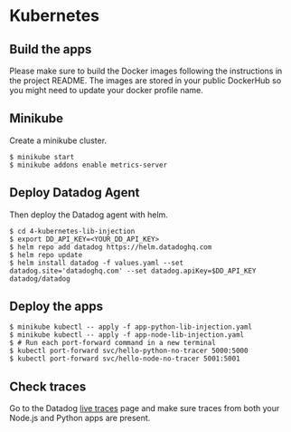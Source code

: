 # Kubernetes

## Build the apps

Please make sure to build the Docker images following the instructions in the project README. The images are stored in your public DockerHub so you might need to update your docker profile name.

## Minikube

Create a minikube cluster.
```shell
$ minikube start
$ minikube addons enable metrics-server
```

## Deploy Datadog Agent

Then deploy the Datadog agent with helm.
```shell
$ cd 4-kubernetes-lib-injection
$ export DD_API_KEY=<YOUR_DD_API_KEY>
$ helm repo add datadog https://helm.datadoghq.com
$ helm repo update
$ helm install datadog -f values.yaml --set datadog.site='datadoghq.com' --set datadog.apiKey=$DD_API_KEY datadog/datadog
```

## Deploy the apps

```shell
$ minikube kubectl -- apply -f app-python-lib-injection.yaml
$ minikube kubectl -- apply -f app-node-lib-injection.yaml
$ # Run each port-forward command in a new terminal
$ kubectl port-forward svc/hello-python-no-tracer 5000:5000
$ kubectl port-forward svc/hello-node-no-tracer 5001:5001
```

## Check traces

Go to the Datadog [live traces](https://app.datadoghq.com/apm/traces) page and make sure traces from both your Node.js and Python apps are present.